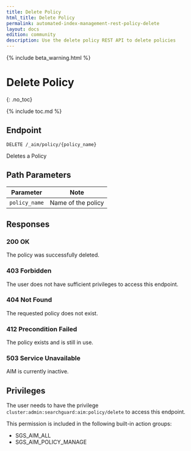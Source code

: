 ```yaml
---
title: Delete Policy
html_title: Delete Policy
permalink: automated-index-management-rest-policy-delete
layout: docs
edition: community
description: Use the delete policy REST API to delete policies
---
```

<!--- Copyright 2023 floragunn GmbH -->

{% include beta_warning.html %}

# Delete Policy
{: .no_toc}

{% include toc.md %}

## Endpoint

```
DELETE /_aim/policy/{policy_name}
```

Deletes a Policy

## Path Parameters

| Parameter     | Note               |
|---------------|--------------------|
| `policy_name` | Name of the policy |

## Responses

### 200 OK

The policy was successfully deleted.

### 403 Forbidden

The user does not have sufficient privileges to access this endpoint.

### 404 Not Found

The requested policy does not exist.

### 412 Precondition Failed

The policy exists and is still in use.

### 503 Service Unavailable

AIM is currently inactive.

## Privileges

The user needs to have the privilege `cluster:admin:searchguard:aim:policy/delete` to access this endpoint.

This permission is included in the following built-in action groups:

- SGS_AIM_ALL
- SGS_AIM_POLICY_MANAGE
